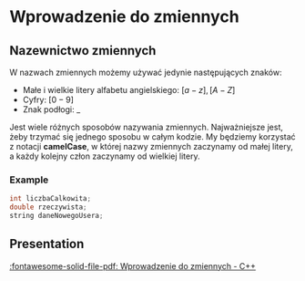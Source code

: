# Wprowadzenie do zmiennych

## Nazewnictwo zmiennych

W nazwach zmiennych możemy używać jedynie następujących znaków:

* Małe i wielkie litery alfabetu angielskiego: $[a-z],[A-Z]$ 
* Cyfry: $[0-9]$ 
* Znak podłogi: $\_$ 

Jest wiele różnych sposobów nazywania zmiennych. Najważniejsze jest, żeby trzymać się jednego sposobu w całym kodzie. My będziemy korzystać z notacji **camelCase**, w której nazwy zmiennych zaczynamy od małej litery, a każdy kolejny człon zaczynamy od wielkiej litery.

### Example

```cpp
int liczbaCalkowita;
double rzeczywista;
string daneNowegoUsera;
```

## Presentation

[:fontawesome-solid-file-pdf: Wprowadzenie do zmiennych - C++](../../../assets/Zmienne_cpp.pdf)
